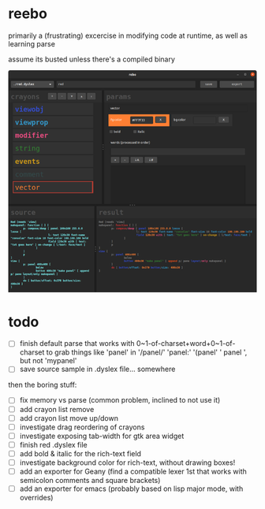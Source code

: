 # reebo
primarily a (frustrating) excercise in modifying code at runtime, as well as learning parse

assume its busted unless there's a compiled binary

![screenie](210408_reebo_screenie_x700.png)

# todo
- [ ] finish default parse that works with 0\~1-of-charset+word+0\~1-of-charset to grab things like 'panel' in '/panel/' 'panel:' '(panel' ' panel ', but not 'mypanel'
- [ ] save source sample in .dyslex file... somewhere

then the boring stuff:
- [ ] fix memory vs parse (common problem, inclined to not use it)
- [ ] add crayon list remove
- [ ] add crayon list move up/down
- [ ] investigate drag reordering of crayons
- [ ] investigate exposing tab-width for gtk area widget
- [ ] finish red .dyslex file
- [ ] add bold & italic for the rich-text field
- [ ] investigate background color for rich-text, without drawing boxes!
- [ ] add an exporter for Geany (find a compatible lexer 1st that works with semicolon comments and square brackets)
- [ ] add an exporter for emacs (probably based on lisp major mode, with overrides)
